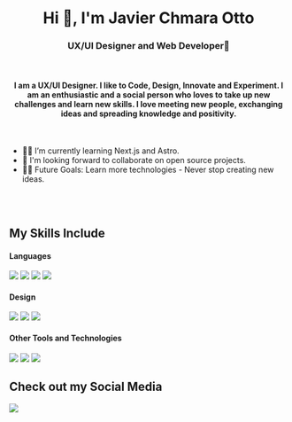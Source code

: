 <h1 align="center">Hi 👋, I'm Javier Chmara Otto</h1>
<h3 align="center">UX/UI Designer and Web Developer🌟</h3>
<br/>
<h4 align="center">I am a UX/UI Designer. I like to Code, Design, Innovate and Experiment. I am an enthusiastic and a social person who loves to take up new challenges and learn new skills. I love meeting new people, exchanging ideas and spreading knowledge and positivity.</h4>

<br/>

- 👨‍💻 I’m currently learning Next.js and Astro.
- 🙌 I'm looking forward to collaborate on open source projects.
- 💪🏼 Future Goals: Learn more technologies - Never stop creating new ideas.
<br/>
<br/>

## My Skills Include

<h4> Languages </h4>
<span> 
  <img src="https://img.shields.io/badge/HTML5-E34F26?style=for-the-badge&logo=html5&logoColor=white">
  <img src="https://img.shields.io/badge/CSS3-1572B6?style=for-the-badge&logo=css3&logoColor=white">
  <img src="https://img.shields.io/badge/JavaScript-F7DF1E?style=for-the-badge&logo=javascript&logoColor=black">
  <img src="https://img.shields.io/badge/react-%2320232a.svg?style=for-the-badge&logo=react&logoColor=%2361DAFB">
</span>

<h4> Design </h4>
<span>
  <img src="https://img.shields.io/badge/figma-%23F24E1E.svg?style=for-the-badge&logo=figma&logoColor=white">
  <img src="https://img.shields.io/badge/Adobe%20XD-470137?style=for-the-badge&logo=Adobe%20XD&logoColor=#FF61F6">
  <img src="https://img.shields.io/badge/Framer-black?style=for-the-badge&logo=framer&logoColor=blue">
</span>


<h4> Other Tools and Technologies </h4>
<span>
  <img src="https://img.shields.io/badge/Git-F05032?style=for-the-badge&logo=git&logoColor=white">
  <img src="https://img.shields.io/badge/Notion-%23000000.svg?style=for-the-badge&logo=notion&logoColor=white">
  <img src="https://img.shields.io/badge/jira-%230A0FFF.svg?style=for-the-badge&logo=jira&logoColor=white">

</span>

## Check out my Social Media
<span>
  <a href= "https://www.linkedin.com/in/javier-chmara-otto">
    <img src="https://img.shields.io/badge/linkedin-%230077B5.svg?style=for-the-badge&logo=linkedin&logoColor=white"
  <img src="https://img.shields.io/badge/Behance-1769ff?style=for-the-badge&logo=behance&logoColor=white">
  
</span>
